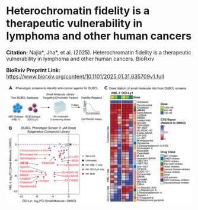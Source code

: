 # Heterochromatin fidelity is a therapeutic vulnerability in lymphoma and other human cancers

**Citation:** Najia*, Jha*, et al. (2025). Heterochromatin fidelity is a therapeutic vulnerability in lymphoma and other human cancers. BioRxiv 

**BioRxiv Preprint Link:** https://www.biorxiv.org/content/10.1101/2025.01.31.635709v1.full  <br/>

![](Figure01.png)

